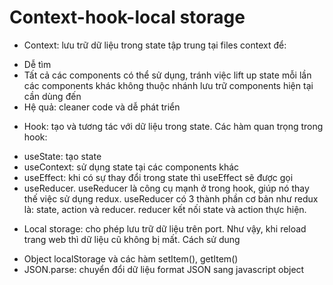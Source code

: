 # Context-hook-local storage
- Context: lưu trữ dữ liệu trong state tập trung tại files context để: 
+ Dễ tìm
+ Tất cả các components có thể sử dụng, tránh việc lift up state mỗi lần các components khác không thuộc nhánh lưu trữ components hiện tại cần dùng đến
+ Hệ quả: cleaner code và dễ phát triển
- Hook: tạo và tương tác với dữ liệu trong state. Các hàm quan trọng trong hook:
+ useState: tạo state
+ useContext: sử dụng state tại các components khác
+ useEffect: khi có sự thay đổi trong state thì useEffect sẽ được gọi
+ useReducer. useReducer là công cụ mạnh ở trong hook, giúp nó thay thế việc sử dụng redux. useReducer có 3 thành phần cơ bản như redux là: state, action và reducer. reducer kết nối state và action thực hiện. 
- Local storage: cho phép lưu trữ dữ liệu trên port. Như vậy, khi reload trang web thì dữ liệu cũ không bị mất. Cách sử dung
+ Object localStorage và các hàm setItem(), getItem()
+ JSON.parse: chuyển đổi dữ liệu format JSON sang javascript object